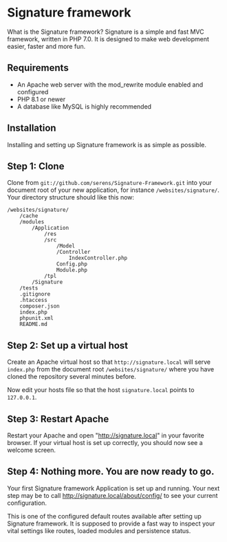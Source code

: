 Signature framework
=======================

What is the Signature framework? Signature is a simple and fast MVC framework, written in PHP 7.0. It is designed to make web development easier, faster and more fun.

Requirements
------------

 * An Apache web server with the mod_rewrite module enabled and configured
 * PHP 8.1 or newer
 * A database like MySQL is highly recommended

Installation
------------

Installing and setting up Signature framework is as simple as possible.

Step 1: Clone
---------------------------

Clone from `git://github.com/serens/Signature-Framework.git` into your document root of your new application, for instance `/websites/signature/`. Your directory structure should like this now:

    /websites/signature/
        /cache
        /modules
            /Application
                /res
                /src
                    /Model
                    /Controller
                        IndexController.php
                    Config.php
                    Module.php
                /tpl
            /Signature
        /tests
        .gitignore
        .htaccess
        composer.json
        index.php
        phpunit.xml
        README.md

Step 2: Set up a virtual host
-----------------------------

Create an Apache virtual host so that `http://signature.local` will serve `index.php` from the document root `/websites/signature/` where you have cloned the repository several minutes before.

Now edit your hosts file so that the host `signature.local` points to `127.0.0.1`.

Step 3: Restart Apache
----------------------

Restart your Apache and open "http://signature.local" in your favorite browser. If your virtual host is set up correctly, you should now see a welcome screen.

Step 4: Nothing more. You are now ready to go.
----------------------------------------------

Your first Signature framework Application is set up and running. Your next step may be to call http://signature.local/about/config/ to see your current configuration.

This is one of the configured default routes available after setting up Signature framework. It is supposed to provide a fast way to inspect your vital settings like routes, loaded modules and persistence status.
